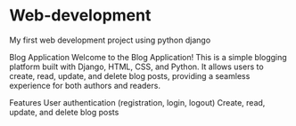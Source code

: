 # Web-development
My first web development project using python django

Blog Application
Welcome to the Blog Application! This is a simple blogging platform built with Django, HTML, CSS, and Python. It allows users to create, read, update, and delete blog posts, providing a seamless experience for both authors and readers.

Features
User authentication (registration, login, logout)
Create, read, update, and delete blog posts
